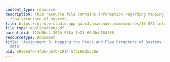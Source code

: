 ```yaml
---
content_type: resource
description: This resource file contains information regarding mapping the stock and
  flow structure of systems.
file: https://ol-ocw-studio-app-qa.s3.amazonaws.com/courses/15-871-introduction-to-system-dynamics-fall-2013/b950bd7b4f565b7b19145fb16bd55c8e_MIT15_871F13_ass3.pdf
file_type: application/pdf
parent_uid: 112e5bd4-207b-9f8a-7e21-68d0eb184f06
resourcetype: Document
title: 'Assignment 3: Mapping the Stock and Flow Structure of Systems - 15.871 Fall
  2013'
uid: b950bd7b-4f56-5b7b-1914-5fb16bd55c8e
---
```

